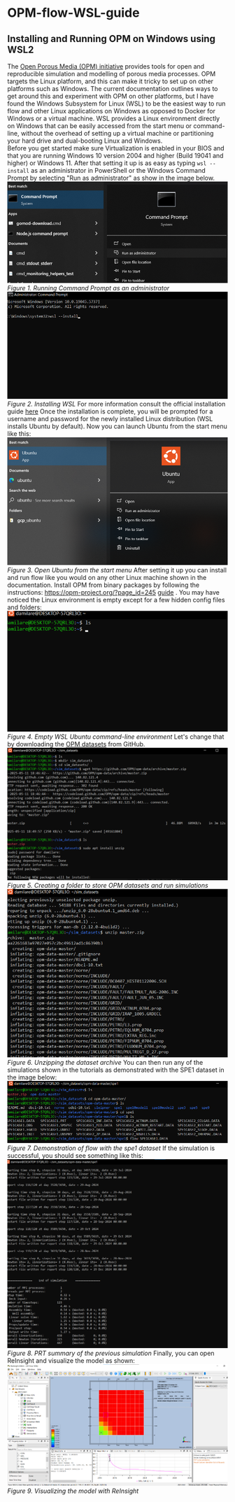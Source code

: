 # OPM-flow-WSL-guide
## Installing and Running OPM on Windows using WSL2 
The [Open Porous Media (OPM) initiative](https://opm-project.org/) provides tools for open and reproducible simulation and modelling of porous media processes. OPM targets the Linux platform, and this can make it tricky to set up on other platforms such as Windows. The current documentation outlines ways to get around this and experiment with OPM on other platforms, but I have found the Windows Subsystem for Linux (WSL) to be the easiest way to run flow and other Linux applications on Windows as opposed to Docker for Windows or a virtual machine.
WSL provides a Linux environment directly on Windows that can be easily accessed from the start menu or command-line, without the overhead of setting up a virtual machine or partitioning your hard drive and dual-booting Linux and Windows.  
Before you get started make sure Virtualization is enabled in your BIOS and that you are running Windows 10 version 2004 and higher (Build 19041 and higher) or Windows 11.
After that setting it up is as easy as typing `wsl --install` as an administrator in PowerShell or the Windows Command Prompt by selecting "Run as administrator"
as show in the image below.
![](attachment/b20994acc87457db3c25747a512699c6.png)
*Figure 1. Running Command Prompt as an administrator*
![](attachment/cabe50d775d718aaa086fa193895c2f6.png)
*Figure 2. Installing WSL*
For more information consult the official installation guide [here](https://learn.microsoft.com/en-us/windows/wsl/install)
Once the installation is complete, you will be prompted for a username and password for the newly installed Linux distribution (WSL installs Ubuntu by default).
Now you can launch Ubuntu from the start menu like this:
![](attachment/782247f252bafe562895b1ab51858c8e.png)
*Figure 3. Open Ubuntu from the start menu*
After setting it up you can install and run flow like you would on any other Linux machine shown in the documentation. Install OPM from binary packages by following the instructions: https://opm-project.org/?page_id=245 [guide](https://opm-project.org/?page_id=245) .
You may have noticed the Linux environment is empty except for a few hidden config files and folders:
![](attachment/a163db29e53e49af95b45dc292d8e339.png)
*Figure 4. Empty WSL Ubuntu command-line environment*
Let's change that by downloading the [OPM datasets](https://github.com/OPM/opm-data) from GitHub.
![](attachment/b6e409991a4ecbffc03b4a4b03f82f1b.png)
*Figure 5. Creating a folder to store OPM datasets and run simulations*
![](attachment/392de8d965cea6af3fa74c2f5361efa0.png)
*Figure 6. Unzipping the dataset archive*
You can then run any of the simulations shown in the tutorials as demonstrated with the SPE1 dataset in the image below:
![](attachment/9a1bb22272ef007eb10f0223d6e44e2b.png)
*Figure 7. Demonstration of flow with the spe1 dataset*
If the simulation is successful, you should see something like this:
![](attachment/c7e6762da0fa25b44827359d126d2869.png)
*Figure 8. PRT summary of the previous simulation*
Finally, you can open ReInsight and visualize the model as shown:
![](attachment/ea5a24a09fba9619e8995ef59c83696c.png)
*Figure 9. Visualizing the model with ReInsight*